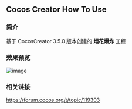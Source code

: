 ## Cocos Creator How To Use

### 简介

基于 CocosCreator 3.5.0 版本创建的 **烟花爆炸** 工程

### 效果预览
![image](../../../gif/20220304/2022030415.gif)

### 相关链接
https://forum.cocos.org/t/topic/119303